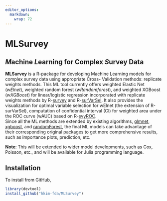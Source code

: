 ```yaml
---
editor_options: 
  markdown: 
    wrap: 72
---
```


# MLSurvey

## *M*achine *L*earning for Complex *S*urvey Data

**MLSurvey** is a R-package for developing Machine Learning models for
complex survey data using appropriate Cross- Validation methods:
replicate weights methods. This ML tool currently offers weighted
Elastic Net (*wElnet*), weighted random forest (*wRandomforest*), and
weighted XGBoost (*wXGBoost*) for linear/logistic regression
incorporated with replicate weights methods by
R-[survey](https://r-survey.r-forge.r-project.org/survey/) and
R-[surVarSel](https://github.com/aiparragirre/svyVarSel). It also
provides the visualization for optimal variable selection for wElnet
(the extension of R-surVarSel), computation of confidential interval
(CI) for weighted area under the ROC curve (wAUC) based on
R-[svyROC](https://github.com/aiparragirre/svyROC).\
Since all the ML methods are extended by existing algorithms,
[glmnet](https://github.com/cran/glmnet),
[xgboost](https://github.com/dmlc/xgboost/tree/master), and
[randomForest](https://www.stat.berkeley.edu/~breiman/RandomForests/),
the final ML models can take advantage of their corresponding original
packages to get more comprehensive results, such as importance plots,
prediction, etc.

**Note**: This will be extended to wider model developments, such as
Cox, Poisson, etc., and will be available for Julia programming
language.

## Installation

To install from GitHub,

``` r
library(devtool)
install_github("hkim-fda/MLSurvey")
```

